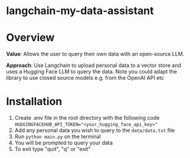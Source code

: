 # langchain-my-data-assistant

# Overview

**Value**: Allows the user to query their own data with an open-source LLM.

**Approach**: Use Langchain to upload personal data to a vector store and uses a Hugging Face LLM to
query the data. Note you could adapt the library to use closed source models e.g. from the OpenAI API etc

# Installation

1. Create .env file in the root directory with the following code
`HUGGINGFACEHUB_API_TOKEN="<your_hugging_face_api_key>"`
2. Add any personal data you wish to query to the `data/data.txt` file
2. Run `python main.py` on the terminal
3. You will be prompted to query your data
4. To exit type "quit", "q" or "exit"
